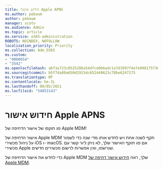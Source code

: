 ```yaml
---
title: חידוש אישור Apple APNS
ms.author: pebaum
author: pebaum
manager: scotv
ms.audience: Admin
ms.topic: article
ms.service: o365-administration
ROBOTS: NOINDEX, NOFOLLOW
localization_priority: Priority
ms.collection: Adm_O365
ms.custom:
- "9000654"
- "3542"
ms.openlocfilehash: abf1e723c0525286a54dfce0b6adc1a7d3997f4e7e99817573633f797ccf5d4e
ms.sourcegitcommit: b5f7da89a650d2915dc652449623c78be6247175
ms.translationtype: MT
ms.contentlocale: he-IL
ms.lasthandoff: 08/05/2021
ms.locfileid: "54053143"
---
```

# <a name="renew-apple-apns-certificate"></a>חידוש אישור Apple APNS

פג תוקפו של אישור הדחיפה של Apple MDM!

אישור הדחיפה של Apple MDM תקף לשנה אחת ויש לחדש אותו מדי שנה כדי לשמור על ניהול מכשירי iOS ו- macOS. אם פג תוקף האישור שלך, לא ניתן ליור קשר עם מכשירי Apple שנרשמו, ואין אפשרות לרשום מכשירים חדשים.

כדי לחדש את אישור הדחיפה של Apple MDM שלך, ראה [חידוש אישור דחיפה של Apple MDM](https://docs.microsoft.com/intune/enrollment/apple-mdm-push-certificate-get#renew-apple-mdm-push-certificate).
